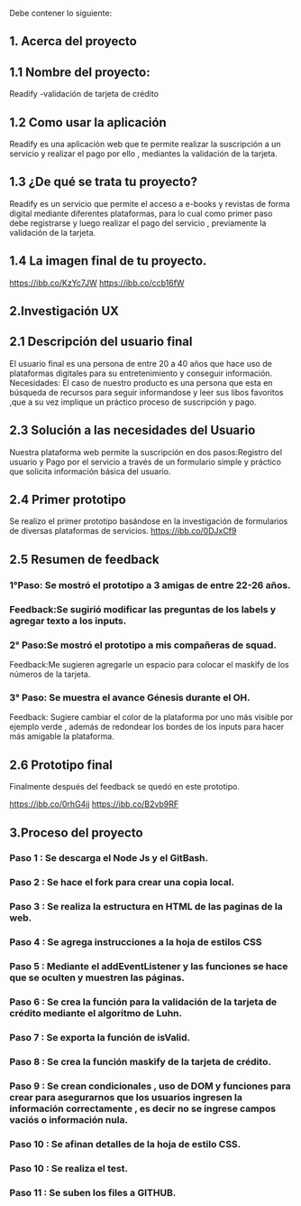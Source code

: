 Debe contener lo siguiente:
## 1. Acerca del proyecto

## 1.1 Nombre del proyecto: 
Readify -validación de tarjeta de crédito
## 1.2  Como usar la aplicación
Readify es una aplicación web  que te permite realizar la suscripción a un servicio y realizar el pago por ello , mediantes la validación de la tarjeta.
## 1.3 ¿De qué se trata tu proyecto?
Readify es un servicio que permite el acceso a e-books y revistas de forma digital mediante diferentes plataformas, para lo cual como primer paso debe registrarse y luego realizar el pago del servicio , previamente la validación de la tarjeta.
## 1.4 La imagen final de tu proyecto.
https://ibb.co/KzYc7JW
https://ibb.co/ccb16fW

## 2.Investigación UX

## 2.1 Descripción del usuario final
El usuario final es una persona de entre 20 a 40 años que hace uso de plataformas digitales para su entretenimiento y conseguir información.
Necesidades:
El caso de nuestro producto es una persona que esta en búsqueda de recursos para seguir informandose y leer sus libos favoritos ,que a su vez implique un práctico proceso de suscripción y pago.
## 2.3 Solución  a las necesidades del Usuario
Nuestra plataforma web permite la suscripción en dos pasos:Registro del usuario y Pago por el servicio a través de un formulario simple y práctico que solicita información básica del usuario.
## 2.4 Primer prototipo
Se realizo el primer prototipo basándose en la investigación de formularios de diversas plataformas de servicios.
https://ibb.co/0DJxCf9
## 2.5 Resumen de feedback 
### 1°Paso: Se mostró el prototipo a 3 amigas de entre 22-26 años.
### Feedback:Se sugirió modificar las preguntas de los labels y agregar texto a los inputs.
### 2° Paso:Se mostró el prototipo a mis compañeras de squad.
Feedback:Me sugieren agregarle un espacio para colocar el maskify de los números de la tarjeta.
### 3° Paso: Se muestra el avance Génesis durante el OH.
Feedback: Sugiere cambiar el color de la plataforma por uno más visible por ejemplo verde , además de redondear los bordes de los inputs para hacer más amigable la plataforma.
## 2.6 Prototipo final 
Finalmente después del feedback se quedó en este prototipo.

https://ibb.co/0rhG4jj
https://ibb.co/B2vb9RF
## 3.Proceso del proyecto 

### Paso 1 : Se descarga el Node Js y el GitBash.
### Paso 2 : Se hace el fork para crear una copia local.
### Paso 3 : Se realiza la estructura en HTML de las paginas de la web.
### Paso 4 : Se agrega instrucciones a la hoja de estilos CSS
### Paso 5 : Mediante el addEventListener y las funciones se hace que se oculten y muestren las páginas.
### Paso 6 : Se crea la función para la validación de la tarjeta de crédito mediante el algoritmo de Luhn.
### Paso 7 : Se exporta la función de isValid.
### Paso 8 : Se crea la función maskify de la tarjeta de crédito.
### Paso 9 : Se crean condicionales , uso de DOM y funciones para crear para asegurarnos que los usuarios ingresen la información correctamente , es decir no se ingrese campos vaciós o información nula.
### Paso 10 : Se afinan detalles de la hoja de estilo CSS.
### Paso 10 : Se realiza el test.
### Paso 11 : Se suben los files a GITHUB.

